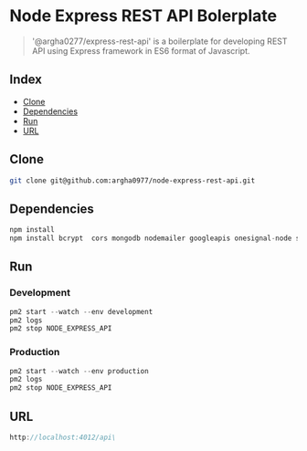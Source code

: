# Node Express REST API Bolerplate

> '@argha0277/express-rest-api' is a boilerplate for developing REST API using Express framework in ES6 format of Javascript.



## Index
* [Clone](#clone)
* [Dependencies](#dependencies)
* [Run](#run)
* [URL](#URL)

## Clone

```bash
git clone git@github.com:argha0977/node-express-rest-api.git
```

## Dependencies

```js
npm install
npm install bcrypt  cors mongodb nodemailer googleapis onesignal-node superagent winston aws-sdk moment connect-multiparty --save
```

## Run

### Development 

```js
pm2 start --watch --env development
pm2 logs
pm2 stop NODE_EXPRESS_API
```
### Production 

```js
pm2 start --watch --env production
pm2 logs
pm2 stop NODE_EXPRESS_API
```

## URL

```js
http://localhost:4012/api\
```